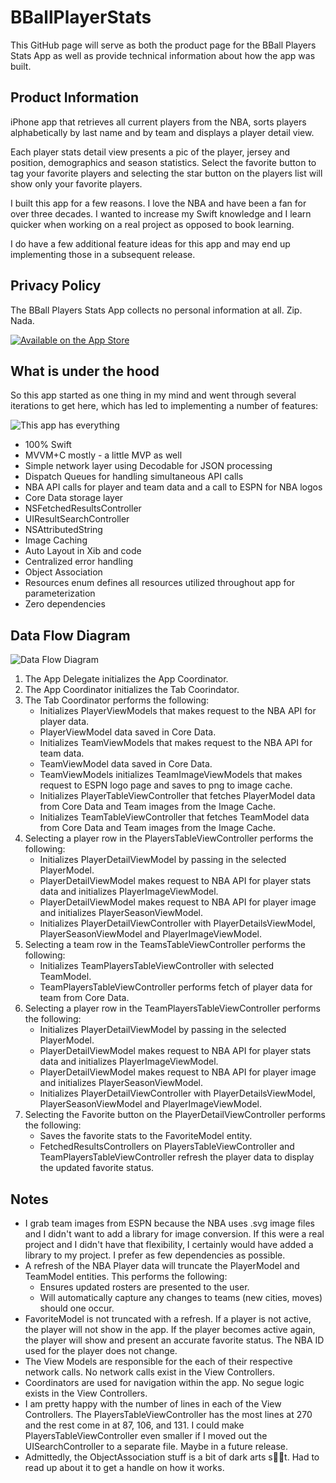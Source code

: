 # BBallPlayerStats

This GitHub page will serve as both the product page for the BBall Players Stats App as well as provide technical information about how the app was built.

## Product Information

iPhone app that retrieves all current players from the NBA, sorts players alphabetically by last name and by team and displays a player detail view.

Each player stats detail view presents a pic of the player, jersey and position, demographics and season statistics. Select the favorite button to tag your favorite players and selecting the star button on the players list will show only your favorite players.

I built this app for a few reasons. I love the NBA and have been a fan for over three decades. I wanted to increase my Swift knowledge and I learn quicker when working on a real project as opposed to book learning. 

I do have a few additional feature ideas for this app and may end up implementing those in a subsequent release.

## Privacy Policy

The BBall Players Stats App collects no personal information at all. Zip. Nada.
 
[![Available on the App Store](http://cl.ly/WouG/Download_on_the_App_Store_Badge_US-UK_135x40.svg)](https://apps.apple.com/app/id1522364788)

## What is under the hood

So this app started as one thing in my mind and went through several iterations to get here, which has led to implementing a number of features:

![This app has everything](https://media3.giphy.com/media/XaFX9e9xfbcXWxW0a2/giphy.gif)

* 100% Swift
* MVVM+C mostly - a little MVP as well
* Simple network layer using Decodable for JSON processing
* Dispatch Queues for handling simultaneous API calls
* NBA API calls for player and team data and a call to ESPN for NBA logos
* Core Data storage layer 
* NSFetchedResultsController
* UIResultSearchController
* NSAttributedString
* Image Caching
* Auto Layout in Xib and code
* Centralized error handling
* Object Association
* Resources enum defines all resources utilized throughout app for parameterization
* Zero dependencies

## Data Flow Diagram

![Data Flow Diagram](https://i.imgur.com/QRFFBkH.png)

1. The App Delegate initializes the App Coordinator.
2. The App Coordinator initializes the Tab Coorindator.
3. The Tab Coordinator performs the following:   
    - Initializes PlayerViewModels that makes request to the NBA API for player data.
     - PlayerViewModel data saved in Core Data.
    - Initializes TeamViewModels that makes request to the NBA API for team data.
     - TeamViewModel data saved in Core Data.
     - TeamViewModels initializes TeamImageViewModels that makes request to ESPN logo page and saves to png to image cache.
    - Initializes PlayerTableViewController that fetches PlayerModel data from Core Data and Team images from the Image Cache.
    - Initializes TeamTableViewController that fetches TeamModel data from Core Data and Team images from the Image Cache.
4. Selecting a player row in the PlayersTableViewController performs the following:
    - Initializes PlayerDetailViewModel by passing in the selected PlayerModel.
     - PlayerDetailViewModel makes request to NBA API for player stats data and initializes  PlayerImageViewModel.
     - PlayerDetailViewModel makes request to NBA API for player image and initializes PlayerSeasonViewModel.
    - Initializes PlayerDetailViewController with PlayerDetailsViewModel, PlayerSeasonViewModel and PlayerImageViewModel.
5. Selecting a team row in the TeamsTableViewController performs the following:    
    - Initializes TeamPlayersTableViewController with selected TeamModel.
     - TeamPlayersTableViewController performs fetch of player data for team from Core Data.
6. Selecting a player row in the TeamPlayersTableViewController performs the following: 
    - Initializes PlayerDetailViewModel by passing in the selected PlayerModel.
     - PlayerDetailViewModel makes request to NBA API for player stats data and initializes  PlayerImageViewModel.
     - PlayerDetailViewModel makes request to NBA API for player image and initializes PlayerSeasonViewModel.
    - Initializes PlayerDetailViewController with PlayerDetailsViewModel, PlayerSeasonViewModel and PlayerImageViewModel.
7. Selecting the Favorite button on the PlayerDetailViewController performs the following:
    - Saves the favorite stats to the FavoriteModel entity.
    - FetchedResultsControllers on PlayersTableViewController and TeamPlayersTableViewController refresh the player data to display the updated favorite status.
    
## Notes

* I grab team images from ESPN because the NBA uses .svg image files and I didn't want to add a library for image conversion. If this were a real project and I didn't have that flexibility, I certainly would have added a library to my project. I prefer as few dependencies as possible.
* A refresh of the NBA Player data will truncate the PlayerModel and TeamModel entities. This performs the following:
    - Ensures updated rosters are presented to the user.
    - Will automatically capture any changes to teams (new cities, moves) should one occur.
* FavoriteModel is not truncated with a refresh. If a player is not active, the player will not show in the app. If the player becomes active again, the player will show and present an accurate favorite status. The NBA ID used for the player does not change.
* The View Models are responsible for the each of their respective network calls. No network calls exist in the View Controllers.
* Coordinators are used for navigation within the app. No segue logic exists in the View Controllers.
* I am pretty happy with the number of lines in each of the View Controllers. The PlayersTableViewController has the most lines at 270 and the rest come in at 87, 106, and 131. I could make PlayersTableViewController even smaller if I moved out the UISearchController to a separate file. Maybe in a future release.
* Admittedly, the ObjectAssociation stuff is a bit of dark arts s:hear_no_evil::speak_no_evil:t. Had to read up about it to get a handle on how it works.
